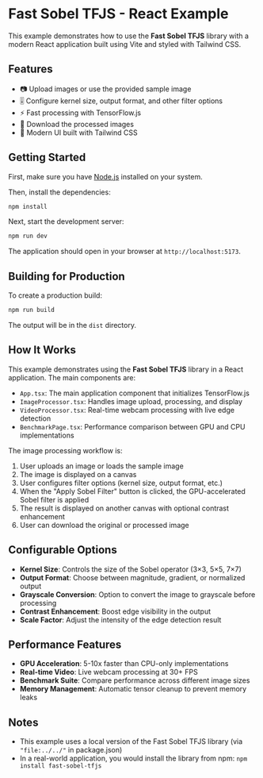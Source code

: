 # Fast Sobel TFJS - React Example

This example demonstrates how to use the **Fast Sobel TFJS** library with a modern React application built using Vite and styled with Tailwind CSS.

## Features

- 📷 Upload images or use the provided sample image
- 🎚️ Configure kernel size, output format, and other filter options
- ⚡ Fast processing with TensorFlow.js
- 💾 Download the processed images
- 🎨 Modern UI built with Tailwind CSS

## Getting Started

First, make sure you have [Node.js](https://nodejs.org/) installed on your system.

Then, install the dependencies:

```bash
npm install
```

Next, start the development server:

```bash
npm run dev
```

The application should open in your browser at `http://localhost:5173`.

## Building for Production

To create a production build:

```bash
npm run build
```

The output will be in the `dist` directory.

## How It Works

This example demonstrates using the **Fast Sobel TFJS** library in a React application. The main components are:

- `App.tsx`: The main application component that initializes TensorFlow.js
- `ImageProcessor.tsx`: Handles image upload, processing, and display
- `VideoProcessor.tsx`: Real-time webcam processing with live edge detection
- `BenchmarkPage.tsx`: Performance comparison between GPU and CPU implementations

The image processing workflow is:

1. User uploads an image or loads the sample image
2. The image is displayed on a canvas
3. User configures filter options (kernel size, output format, etc.)
4. When the "Apply Sobel Filter" button is clicked, the GPU-accelerated Sobel filter is applied
5. The result is displayed on another canvas with optional contrast enhancement
6. User can download the original or processed image

## Configurable Options

- **Kernel Size**: Controls the size of the Sobel operator (3×3, 5×5, 7×7)
- **Output Format**: Choose between magnitude, gradient, or normalized output
- **Grayscale Conversion**: Option to convert the image to grayscale before processing
- **Contrast Enhancement**: Boost edge visibility in the output
- **Scale Factor**: Adjust the intensity of the edge detection result

## Performance Features

- **GPU Acceleration**: 5-10x faster than CPU-only implementations
- **Real-time Video**: Live webcam processing at 30+ FPS
- **Benchmark Suite**: Compare performance across different image sizes
- **Memory Management**: Automatic tensor cleanup to prevent memory leaks

## Notes

- This example uses a local version of the Fast Sobel TFJS library (via `"file:../../"` in package.json)
- In a real-world application, you would install the library from npm: `npm install fast-sobel-tfjs`
